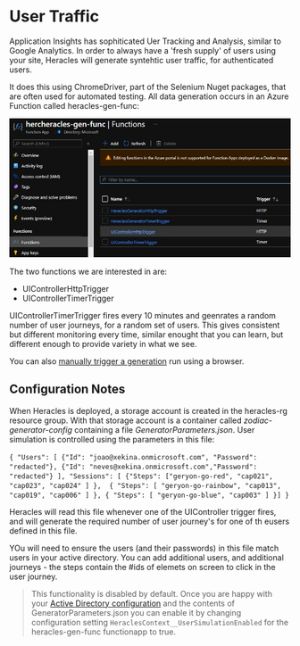 # User Traffic

Application Insights has sophiticated Uer Tracking and Analysis, similar to Google Analytics.  In order to always have a 'fresh supply' of users using your site, Heracles will generate syntehtic user traffic, for authenticated users.

It does this using ChromeDriver, part of the Selenium Nuget packages, that are often used for automated testing.  All data generation occurs in an Azure Function called <your-alias>heracles-gen-func:
  
![a screenshot of a function app](../images/hercheracles-functionapp.jpg)

The two functions we are interested in are:

- UIControllerHttpTrigger
- UIControllerTimerTrigger

UIControllerTimerTrigger fires every 10 minutes and geenrates a random number of user journeys, for a random set of users.  This gives consistent but different monitoring every time, similar enought that you can learn, but different enough to provide variety in what we see.

You can also [manually trigger a generation](manually-trigger-generation.md) run using a browser.

## Configuration Notes

When Heracles is deployed, a storage account is created in the <your-alias>heracles-rg resource group.  With that storage account is a container called *zodiac-generator-config* containing a file *GeneratorParameters.json*.  User simulation is controlled using the parameters in this file:
  
  `{
      "Users": [
          {"Id": "joao@xekina.onmicrosoft.com", "Password": "redacted"},
          {"Id": "neves@xekina.onmicrosoft.com","Password": "redacted"}
       ],
       "Sessions": [
       {"Steps": ["geryon-go-red", "cap021", "cap023", "cap024" ] }, 
       { "Steps": [ "geryon-go-rainbow", "cap013", "cap019", "cap006" ] },
       { "Steps": [ "geryon-go-blue", "cap003" ] }]
   }
`

Heracles will read this file whenever one of the UIController trigger fires, and will generate the required number of user journey's for one of th eusers defined in this file.

YOu will need to ensure the users (and their passwords) in this file match users in your active directory.  You can add additional users, and additional journeys - the steps contain the #ids of elemets on screen to click in the user journey.

> This functionality is disabled by default.  Once you are happy with your [Active Directory configuration](active-directory-configuration.md) and the contents of GeneratorParameters.json you can enable it by changing configuration setting `HeraclesContext__UserSimulationEnabled` for the <your-alias>heracles-gen-func functionapp to true. 
